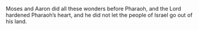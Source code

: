 Moses and Aaron did all these wonders before Pharaoh, and the Lord hardened Pharaoh’s heart, and he did not let the people of Israel go out of his land.
